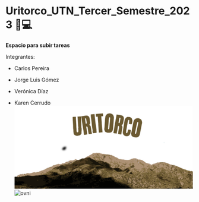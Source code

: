 # Uritorco_UTN_Tercer_Semestre_2023 👋💻

**Espacio para subir tareas**

Integrantes:
- Carlos Pereira
* Jorge Luis Gómez
+ Verónica Díaz
* Karen Cerrudo
![logo](https://github.com/CodeSystem2022/Uritorco_UTN_Tercer_Semestre_2023/blob/main/logo_uritorco.jpg)
![ovni](https://user-images.githubusercontent.com/103527322/233762848-0aea0b14-7ec1-4f80-a4cb-b1d799885be7.gif)
